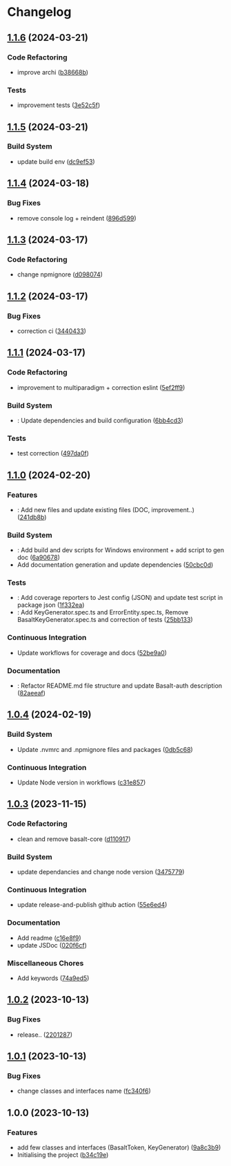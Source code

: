 # Changelog

## [1.1.6](https://github.com/Basalt-Lab/basalt-auth/compare/v1.1.5...v1.1.6) (2024-03-21)


### Code Refactoring

* improve archi ([b38668b](https://github.com/Basalt-Lab/basalt-auth/commit/b38668b01e07b76b0cd3e1a7f8aab5eb00d9887d))


### Tests

* improvement tests ([3e52c5f](https://github.com/Basalt-Lab/basalt-auth/commit/3e52c5fdae56c9e4ab54f806c1469c0780e03cad))

## [1.1.5](https://github.com/Basalt-Lab/basalt-auth/compare/v1.1.4...v1.1.5) (2024-03-21)


### Build System

* update build env ([dc9ef53](https://github.com/Basalt-Lab/basalt-auth/commit/dc9ef53ee9e126209a15b296a4215023d6b359e8))

## [1.1.4](https://github.com/Basalt-Lab/basalt-auth/compare/v1.1.3...v1.1.4) (2024-03-18)


### Bug Fixes

* remove console log + reindent ([896d599](https://github.com/Basalt-Lab/basalt-auth/commit/896d599066070250917a58838be722e68441cd2e))

## [1.1.3](https://github.com/Basalt-Lab/basalt-auth/compare/v1.1.2...v1.1.3) (2024-03-17)


### Code Refactoring

* change npmignore ([d098074](https://github.com/Basalt-Lab/basalt-auth/commit/d0980740dbbabd6260107e59abb7230c7835d121))

## [1.1.2](https://github.com/Basalt-Lab/basalt-auth/compare/v1.1.1...v1.1.2) (2024-03-17)


### Bug Fixes

* correction ci ([3440433](https://github.com/Basalt-Lab/basalt-auth/commit/3440433af0a42162d6714dfb38167926e28adf7c))

## [1.1.1](https://github.com/Basalt-Lab/basalt-auth/compare/v1.1.0...v1.1.1) (2024-03-17)


### Code Refactoring

* improvement to multiparadigm + correction eslint ([5ef2ff9](https://github.com/Basalt-Lab/basalt-auth/commit/5ef2ff934b4bee616dc28eb21c6041214ce8228a))


### Build System

* : Update dependencies and build configuration ([6bb4cd3](https://github.com/Basalt-Lab/basalt-auth/commit/6bb4cd349013dbb107c84c51d3a38a06ee747c92))


### Tests

* test correction ([497da0f](https://github.com/Basalt-Lab/basalt-auth/commit/497da0fc2f7e755ae6dfb39abd03d8c2f70e33c8))

## [1.1.0](https://github.com/Basalt-Lab/basalt-auth/compare/v1.0.4...v1.1.0) (2024-02-20)


### Features

* : Add new files and update existing files (DOC, improvement..) ([241db8b](https://github.com/Basalt-Lab/basalt-auth/commit/241db8bd6bf5f9c8245476499ef5cad8d16f209b))


### Build System

* : Add build and dev scripts for Windows environment + add script to gen doc ([6a90678](https://github.com/Basalt-Lab/basalt-auth/commit/6a90678ac6965dbbf07149e338d0e428f2c03c50))
* Add documentation generation and update dependencies ([50cbc0d](https://github.com/Basalt-Lab/basalt-auth/commit/50cbc0db1fb3e63e85c0ccb8d6e5cc9352888af0))


### Tests

* : Add coverage reporters to Jest config (JSON) and update test script in package json ([1f332ea](https://github.com/Basalt-Lab/basalt-auth/commit/1f332eaee3e46bd03924f3336bedba6579e34968))
* : Add KeyGenerator.spec.ts and ErrorEntity.spec.ts, Remove BasaltKeyGenerator.spec.ts and correction of tests ([25bb133](https://github.com/Basalt-Lab/basalt-auth/commit/25bb1335879030433df43a7bf3d69cc1123d794e))


### Continuous Integration

* Update workflows for coverage and docs ([52be9a0](https://github.com/Basalt-Lab/basalt-auth/commit/52be9a03e828cf67a9a6faa253d6e286923c15a7))


### Documentation

* : Refactor README.md file structure and update Basalt-auth description ([82aeeaf](https://github.com/Basalt-Lab/basalt-auth/commit/82aeeafc445c9297902002acac93fc34d0270e32))

## [1.0.4](https://github.com/Basalt-Lab/basalt-auth/compare/v1.0.3...v1.0.4) (2024-02-19)


### Build System

* Update .nvmrc and .npmignore files and packages ([0db5c68](https://github.com/Basalt-Lab/basalt-auth/commit/0db5c688088b01341bc49b9ba4b41f52002261b5))


### Continuous Integration

* Update Node version in workflows ([c31e857](https://github.com/Basalt-Lab/basalt-auth/commit/c31e8577878d7da1efdcd9561fb2224eed1850d0))

## [1.0.3](https://github.com/Basalt-Lab/basalt-auth/compare/v1.0.2...v1.0.3) (2023-11-15)


### Code Refactoring

* clean and remove basalt-core ([d110917](https://github.com/Basalt-Lab/basalt-auth/commit/d1109174dc41ba23dfdf9e18ce0ca924e848698e))


### Build System

* update dependancies and change node version ([3475779](https://github.com/Basalt-Lab/basalt-auth/commit/3475779c9be1896ac8f4af5a1d3a51f76657a4d1))


### Continuous Integration

* update release-and-publish github action ([55e6ed4](https://github.com/Basalt-Lab/basalt-auth/commit/55e6ed4dd76bd454216cd354ead7913999e2a767))


### Documentation

* Add readme ([c16e8f9](https://github.com/Basalt-Lab/basalt-auth/commit/c16e8f9b916c74917e0b00ccb1fb1f12d7c01cd6))
* update JSDoc ([020f6cf](https://github.com/Basalt-Lab/basalt-auth/commit/020f6cf6198a1cb6348df592544e616a8c676977))


### Miscellaneous Chores

* Add keywords ([74a9ed5](https://github.com/Basalt-Lab/basalt-auth/commit/74a9ed5a45dac32c4376b5e867c489433fbe790e))

## [1.0.2](https://github.com/Basalt-Lab/basalt-auth/compare/v1.0.1...v1.0.2) (2023-10-13)


### Bug Fixes

* release.. ([2201287](https://github.com/Basalt-Lab/basalt-auth/commit/22012870bd195c6d508dba63bc153a42a6c79e58))

## [1.0.1](https://github.com/Basalt-Lab/basalt-auth/compare/v1.0.0...v1.0.1) (2023-10-13)


### Bug Fixes

* change classes and interfaces name ([fc340f6](https://github.com/Basalt-Lab/basalt-auth/commit/fc340f6a74291af8cd0ee00a378c14a6f707f6f5))

## 1.0.0 (2023-10-13)


### Features

* add few classes and interfaces (BasaltToken, KeyGenerator) ([9a8c3b9](https://github.com/Basalt-Lab/basalt-auth/commit/9a8c3b97c821cbf24e26f229b01d2a7aa9df6efb))
* Initialising the project ([b34c19e](https://github.com/Basalt-Lab/basalt-auth/commit/b34c19e0cb8344de3bd56f6a68cb428fff7185df))
